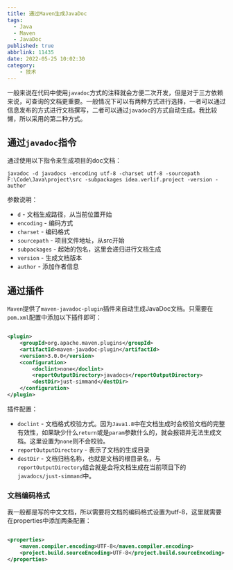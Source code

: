 ```yaml
---
title: 通过Maven生成JavaDoc
tags:
  - Java
  - Maven
  - JavaDoc
published: true
abbrlink: 11435
date: 2022-05-25 10:02:30
category:
	- 技术
---
```

一般来说在代码中使用`javadoc`方式的注释就会方便二次开发，但是对于三方依赖来说，可查询的文档更重要。一般情况下可以有两种方式进行选择，一者可以通过信息发布的方式进行文档撰写，二者可以通过`javadoc`的方式自动生成。我比较懒，所以采用的第二种方式。

## 通过`javadoc`指令

通过使用以下指令来生成项目的doc文档：

```shell
javadoc -d javadocs -encoding utf-8 -charset utf-8 -sourcepath F:\Code\Java\project\src -subpackages idea.verlif.project -version -author
```

参数说明：

- `d` - 文档生成路径，从当前位置开始
- `encoding` - 编码方式
- `charset` - 编码格式
- `sourcepath` - 项目文件地址，从src开始
- `subpackages` - 起始的包名，这里会递归进行文档生成
- `version` - 生成文档版本
- `author` - 添加作者信息

## 通过插件

`Maven`提供了`maven-javadoc-plugin`插件来自动生成JavaDoc文档。只需要在`pom.xml`配置中添加以下插件即可：

```xml

<plugin>
    <groupId>org.apache.maven.plugins</groupId>
    <artifactId>maven-javadoc-plugin</artifactId>
    <version>3.0.0</version>
    <configuration>
        <doclint>none</doclint>
        <reportOutputDirectory>javadocs</reportOutputDirectory>
        <destDir>just-simmand</destDir>
    </configuration>
</plugin>
```

插件配置：

- `doclint` - 文档格式校验方式。因为`Java1.8`中在文档生成时会校验文档的完整有效性，如果缺少什么`return`或是`param`参数什么的，就会报错并无法生成文档。这里设置为`none`则不会校验。
- `reportOutputDirectory` - 表示了文档的生成目录
- `destDir` - 文档归档名称，也就是文档的根目录名，与`reportOutputDirectory`结合就是会将文档生成在当前项目下的`javadocs/just-simmand`中。

### 文档编码格式

我一般都是写的中文文档，所以需要将文档的编码格式设置为utf-8，这里就需要在properties中添加两条配置：

```xml

<properties>
    <maven.compiler.encoding>UTF-8</maven.compiler.encoding>
    <project.build.sourceEncoding>UTF-8</project.build.sourceEncoding>
</properties>
```